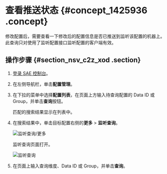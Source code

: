 # 查看推送状态 {#concept_1425936 .concept}

修改配置后，需要查看一下修改后的配置信息是否已推送到监听该配置的机器上。此查询只对使用了监听配置接口监听配置的客户端有效。

## 操作步骤 {#section_nsv_c2z_xod .section}

1.  [登录 SAE 控制台](http://sae.console.aliyun.com/)。
2.  在左侧导航栏，单击**配置管理**。
3.  在下拉的菜单中选择**配置列表**，在页面上方输入待查询配置的 Data ID 或 Group，并单击**查询**按钮。

    匹配的搜索结果显示在列表中。

4.  在搜索结果中，单击目标配置右侧的**更多** \> **监听查询**。

    ![监听查询/更多](http://static-aliyun-doc.oss-cn-hangzhou.aliyuncs.com/assets/img/1067680/156500229253678_zh-CN.png)

    监听查询页面打开。

    ![监听查询](http://static-aliyun-doc.oss-cn-hangzhou.aliyuncs.com/assets/img/1067680/156500229253681_zh-CN.png)

5.  在页面上输入查询维度、Data ID 或 Group，并单击**查询**。

